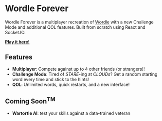 # Wordle Forever

Wordle Forever is a multiplayer recreation of [Wordle](https://www.nytimes.com/games/wordle/index.html) with a new Challenge Mode and additional QOL features. Built from scratch using React and Socket.IO.

**[Play it here!](http://google.ca)**

## Features

- **Multiplayer**: Compete against up to 4 other friends (or strangers)!
- **Challenge Mode**: Tired of _STARE_-ing at *CLOUD*s? Get a random starting word every time and stick to the hints!
- **QOL**: Unlimited words, quick restarts, and a new interface!

## Coming Soon<sup>TM</sup>

- **Wartortle AI**: test your skills against a data-trained veteran
